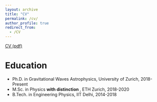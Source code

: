 ```yaml
---
layout: archive
title: "CV"
permalink: /cv/
author_profile: true
redirect_from:
  - /CV
---
```


<a href="https://muditgarg96.github.io/files/MuditGarg_CV.pdf">CV (pdf)</a>

Education
======
* Ph.D. in Gravitational Waves Astrophysics, University of Zurich, 2018-Present
* M.Sc. in Physics <b> with distinction </b>, ETH Zurich, 2018-2020
* B.Tech. in Engineering Physics, IIT Delhi, 2014-2018

